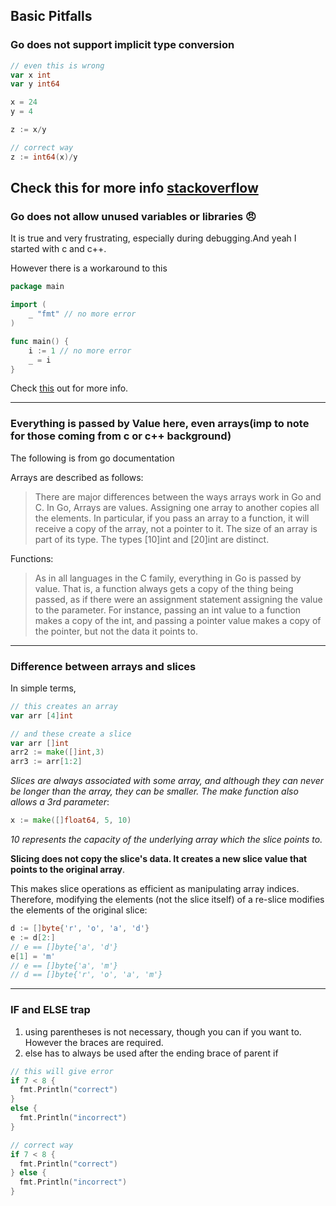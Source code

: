 ## Basic Pitfalls

### Go does not support implicit type conversion

```go
// even this is wrong
var x int
var y int64

x = 24
y = 4

z := x/y

// correct way
z := int64(x)/y
```

Check this for more info [stackoverflow](https://stackoverflow.com/questions/13851292/casting-between-number-types-in-golang)
---

### Go does not allow unused variables or libraries :angry:

It is true and very frustrating, especially during debugging.And yeah I started with c and c++. 

However there is a workaround to this

```go
package main

import (
    _ "fmt" // no more error
)

func main() {
    i := 1 // no more error
    _ = i
}
```
Check [this](https://stackoverflow.com/questions/21743841/how-to-avoid-annoying-error-declared-and-not-used-from-golang) out for more info.

--- 

### Everything is passed by Value here, even arrays(imp to note for those coming from c or c++ background)

The following is from go documentation

Arrays are described as follows:

>There are major differences between the ways arrays work in Go and C. In Go, Arrays are values. Assigning one array to another copies all the elements.
In particular, if you pass an array to a function, it will receive a copy of the array, not a pointer to it.
The size of an array is part of its type. The types [10]int and [20]int are distinct.

Functions:

>As in all languages in the C family, everything in Go is passed by value. That is, a function always gets a copy of the thing being passed, as if there were an assignment statement assigning the value to the parameter. For instance, passing an int value to a function makes a copy of the int, and passing a pointer value makes a copy of the pointer, but not the data it points to.  


--- 

### Difference between arrays and slices

In simple terms,

```go
// this creates an array
var arr [4]int

// and these create a slice
var arr []int
arr2 := make([]int,3)
arr3 := arr[1:2]
```

*Slices are always associated with some array, and although they can never be longer than the array, they can be smaller. The make function also allows a 3rd parameter*:
```go
x := make([]float64, 5, 10)
```

*10 represents the capacity of the underlying array which the slice points to.*

**Slicing does not copy the slice's data. It creates a new slice value that points to the original array**.

This makes slice operations as efficient as manipulating array indices. Therefore, modifying the elements (not the slice itself) of a re-slice modifies the elements of the original slice:

```go
d := []byte{'r', 'o', 'a', 'd'}
e := d[2:]
// e == []byte{'a', 'd'}
e[1] = 'm'
// e == []byte{'a', 'm'}
// d == []byte{'r', 'o', 'a', 'm'}
```

---

### IF and ELSE trap

1. using parentheses is not necessary, though you can if you want to. However the braces are required.
2. else has to always be used after the ending brace of parent if

```go
// this will give error
if 7 < 8 {
  fmt.Println("correct")
}
else {
  fmt.Println("incorrect")
}

// correct way
if 7 < 8 {
  fmt.Println("correct")
} else {
  fmt.Println("incorrect")
}
```


